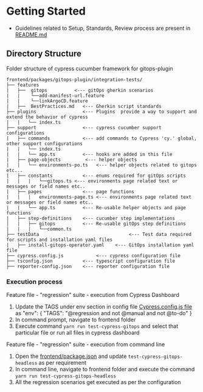 # Getting Started

- Guidelines related to Setup, Standards, Review process are present in [README.md](../../dev-console/integration-tests/README.md)

## Directory Structure

Folder structure of cypress cucumber framework for gitops-plugin

```
frontend/packages/gitops-plugin/integration-tests/
├── features
|   ├──  gitops          <--- gitOps gherkin scenarios
|   |    └──add-manifest-url.feature
|   |    └──linkArgoCD.feature
|   ├──  BestPractices.md   <--- Gherkin script standards
├── plugins                 <--- Plugins  provide a way to support and extend the behavior of cypress
|   |   └── index.ts
├── support                 <--- cypress cucumber support configurations
|   ├── commands            <--- add commands to Cypress 'cy.' global, other support configurations
|   |   └── index.ts
|   |   └── app.ts          <--- hooks are added in this file
|   ├── page-objects         <--- helper objects
|   |   └── environments-po.ts   <--- helper objects related to gitops etc...
|   ├── constants           <--- enums required for gitOps scripts
|   |   |   └──gitops.ts <--- environments page related text or messages or field names etc..
|   ├── pages               <--- page functions
|   |   |   environments-page.ts <--- environments page related text or messages or field names etc..
|   |   └── app.ts          <--- Re-usable helper objects and page functions
|   ├── step-definitions    <--- cucumber step implementations
│   |   ├── gitops          <--- Re-usable gitOps step definitions
|   |   |   └──common.ts
├── testData                                 <--- Test data required for scripts and installation yaml files
|   ├── install-gitops-operator.yaml    <--- GitOps installation yaml file
├── cypress.config.js            <--- cypress configuration file
├── tsconfig.json           <--- typescript configuration file
├── reporter-config.json    <--- reporter configuration file
```

### Execution process

Feature file - "regression" suite - execution from Cypress Dashboard

1. Update the TAGS under env section in config file [Cypress.config.js file](frontend/packages/gitops-plugin/integration-tests/cypress.config.js) as
   "env": { "TAGS": "@regression and not @manual and not @to-do" }
2. In command prompt, navigate to frontend folder
3. Execute command `yarn run test-cypress-gitops` and select that particular file or run all files in cypress dashboard

Feature file - "regression" suite - execution from command line

1. Open the [frontend/package.json](../../../package.json) and update `test-cypress-gitops-headless` as per requirement
2. In command line, navigate to frontend folder and execute the command `yarn run test-cypress-gitops-headless`
3. All the regression scenarios get executed as per the configuration
